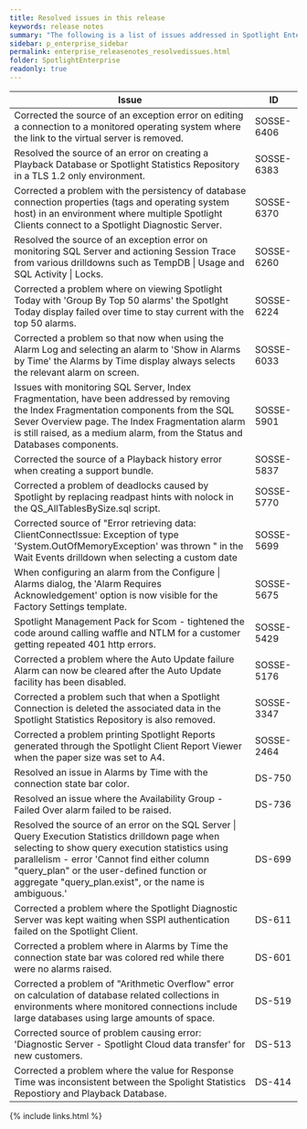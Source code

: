 ```yaml
---
title: Resolved issues in this release
keywords: release notes
summary: "The following is a list of issues addressed in Spotlight Enterprise 12.0"
sidebar: p_enterprise_sidebar
permalink: enterprise_releasenotes_resolvedissues.html
folder: SpotlightEnterprise
readonly: true
---
```



Issue | ID
------|---
Corrected the source of an exception error on editing a connection to a monitored operating system where the link to the virtual server is removed. | SOSSE-6406
Resolved the source of an error on creating a Playback Database or Spotlight Statistics Repository in a TLS 1.2 only environment. | SOSSE-6383
Corrected a problem with the persistency of database connection properties (tags and operating system host) in an environment where multiple Spotlight Clients connect to a Spotlight Diagnostic Server. | SOSSE-6370
Resolved the source of an exception error on monitoring SQL Server and actioning Session Trace from various drilldowns such as TempDB \| Usage and SQL Activity \| Locks. | SOSSE-6260
Corrected a problem where on viewing Spotlight Today with 'Group By Top 50 alarms' the Spotlght Today display failed over time to stay current with the top 50 alarms. | SOSSE-6224
Corrected a problem so that now when using the Alarm Log and selecting an alarm to 'Show in Alarms by Time' the Alarms by Time display always selects the relevant alarm on screen. | SOSSE-6033
Issues with monitoring SQL Server, Index Fragmentation, have been addressed by removing the Index Fragmentation components from the SQL Sever Overview page. The Index Fragmentation alarm is still raised, as a medium alarm, from the Status and Databases components. | SOSSE-5901
Corrected the source of a Playback history error when creating a support bundle. | SOSSE-5837
Corrected a problem of deadlocks caused by Spotlight by replacing readpast hints with nolock in the QS_AllTablesBySize.sql script. | SOSSE-5770
Corrected source of "Error retrieving data: ClientConnectIssue: Exception of type 'System.OutOfMemoryException' was thrown " in the Wait Events drilldown when selecting a custom date | SOSSE-5699
When configuring an alarm from the Configure \| Alarms dialog, the 'Alarm Requires Acknowledgement' option is now visible for the Factory Settings template. | SOSSE-5675
Spotlight Management Pack for Scom - tightened the code around calling waffle and NTLM for a customer getting repeated 401 http errors. | SOSSE-5429
Corrected a problem where the Auto Update failure Alarm can now be cleared after the Auto Update facility has been disabled. | SOSSE-5176
Corrected a problem such that when a Spotlight Connection is deleted the associated data in the Spotlight Statistics Repository is also removed. | SOSSE-3347
Corrected a problem printing Spotlight Reports generated through the Spotlight Client Report Viewer when the paper size was set to A4. | SOSSE-2464
Resolved an issue in Alarms by Time with the connection state bar color. | DS-750
Resolved an issue where the Availability Group - Failed Over alarm failed to be raised. | DS-736
Resolved the source of an error on the SQL Server \| Query Execution Statistics drilldown page when selecting to show query execution statistics using parallelism - error 'Cannot find either column "query_plan" or the user-defined function or aggregate "query_plan.exist", or the name is ambiguous.' | DS-699
Corrected a problem where the Spotlight Diagnostic Server was kept waiting when SSPI authentication failed on the Spotlight Client. | DS-611
Corrected a problem where in Alarms by Time the connection state bar was colored red while there were no alarms raised. | DS-601
Corrected a problem of "Arithmetic Overflow" error on calculation of database related collections in environments where monitored connections include large databases using large amounts of space. | DS-519
Corrected source of problem causing error: 'Diagnostic Server - Spotlight Cloud data transfer' for new customers. | DS-513
Corrected a problem where the value for Response Time was inconsistent between the Spolight Statistics Repostiory and Playback Database. | DS-414




{% include links.html %}
